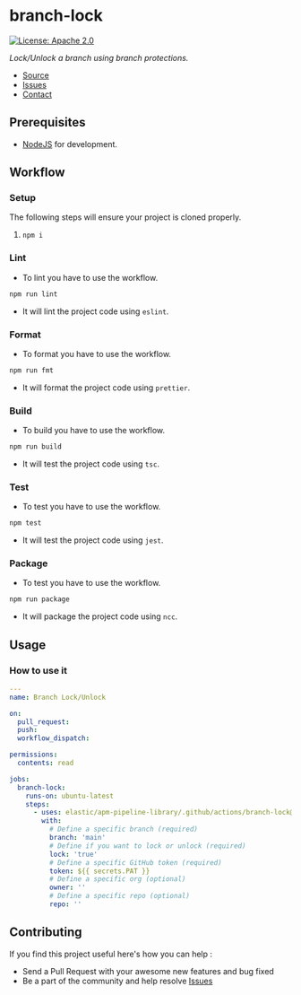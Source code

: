 # branch-lock
[![License: Apache 2.0](https://img.shields.io/badge/license-Apache--2.0-yellow)](https://opensource.org/license/apache-2-0/)

*Lock/Unlock a branch using branch protections.*
* [Source](https://github.com/elastic/apm-pipeline-library)
* [Issues](https://github.com/elastic/apm-pipeline-library/issues)
* [Contact](mailto:observability-robots@elastic.co)

## Prerequisites
* [NodeJS](https://nodejs.org/en) for development.

## Workflow

### Setup
The following steps will ensure your project is cloned properly.
1. `npm i`

### Lint
* To lint you have to use the workflow.

```bash
npm run lint
```

* It will lint the project code using `eslint`.

### Format
* To format you have to use the workflow.

```bash
npm run fmt
```

* It will format the project code using `prettier`.

### Build
* To build you have to use the workflow.

```bash
npm run build
```

* It will test the project code using `tsc`.

### Test
* To test you have to use the workflow.

```bash
npm test
```

* It will test the project code using `jest`.

### Package
* To test you have to use the workflow.

```bash
npm run package
```

* It will package the project code using `ncc`.

## Usage

### How to use it

```yaml
---
name: Branch Lock/Unlock

on:
  pull_request:
  push:
  workflow_dispatch:

permissions:
  contents: read

jobs:
  branch-lock:
    runs-on: ubuntu-latest
    steps:
      - uses: elastic/apm-pipeline-library/.github/actions/branch-lock@current
        with:
          # Define a specific branch (required)
          branch: 'main'
          # Define if you want to lock or unlock (required)
          lock: 'true'
          # Define a specific GitHub token (required)
          token: ${{ secrets.PAT }}
          # Define a specific org (optional)
          owner: ''
          # Define a specific repo (optional)
          repo: ''
```

## Contributing

If you find this project useful here's how you can help :

* Send a Pull Request with your awesome new features and bug fixed
* Be a part of the community and help resolve [Issues](https://github.com/elastic/apm-pipeline-library/issues)
